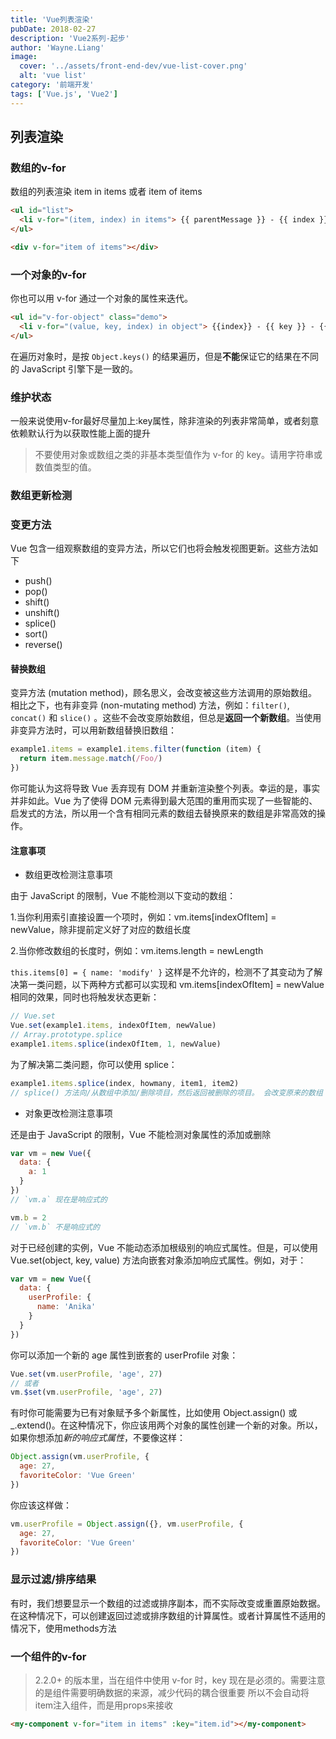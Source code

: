 ```yaml
---
title: 'Vue列表渲染'
pubDate: 2018-02-27
description: 'Vue2系列-起步'
author: 'Wayne.Liang'
image:
  cover: '../assets/front-end-dev/vue-list-cover.png'
  alt: 'vue list'
category: '前端开发'
tags: ['Vue.js', 'Vue2']
---
```


## 列表渲染

### 数组的v-for

数组的列表渲染 item in items 或者 item of items

```html
<ul id="list">
  <li v-for="(item, index) in items"> {{ parentMessage }} - {{ index }} - {{ item.message }} </li>
</ul>
```

```html
<div v-for="item of items"></div>
```

### 一个对象的v-for

你也可以用 v-for 通过一个对象的属性来迭代。

```html
<ul id="v-for-object" class="demo">
  <li v-for="(value, key, index) in object"> {{index}} - {{ key }} - {{ value }} </li>
</ul>
```

在遍历对象时，是按 `Object.keys()` 的结果遍历，但是**不能**保证它的结果在不同的 JavaScript 引擎下是一致的。

### 维护状态

一般来说使用v-for最好尽量加上:key属性，除非渲染的列表非常简单，或者刻意依赖默认行为以获取性能上面的提升

> 不要使用对象或数组之类的非基本类型值作为 v-for 的 key。请用字符串或数值类型的值。

### 数组更新检测

### 变更方法

Vue 包含一组观察数组的变异方法，所以它们也将会触发视图更新。这些方法如下

- push()
- pop()
- shift()
- unshift()
- splice()
- sort()
- reverse()

#### 替换数组

变异方法 (mutation method)，顾名思义，会改变被这些方法调用的原始数组。相比之下，也有非变异 (non-mutating method) 方法，例如：`filter()`, `concat()` 和 `slice()` 。这些不会改变原始数组，但总是**返回一个新数组**。当使用非变异方法时，可以用新数组替换旧数组：

```javascript
example1.items = example1.items.filter(function (item) {
  return item.message.match(/Foo/)
})
```

你可能认为这将导致 Vue 丢弃现有 DOM 并重新渲染整个列表。幸运的是，事实并非如此。Vue 为了使得 DOM 元素得到最大范围的重用而实现了一些智能的、启发式的方法，所以用一个含有相同元素的数组去替换原来的数组是非常高效的操作。

#### 注意事项

- 数组更改检测注意事项

由于 JavaScript 的限制，Vue 不能检测以下变动的数组：

1.当你利用索引直接设置一个项时，例如：vm.items[indexOfItem] = newValue，除非提前定义好了对应的数组长度

2.当你修改数组的长度时，例如：vm.items.length = newLength


`this.items[0] = { name: 'modify' }` 这样是不允许的，检测不了其变动为了解决第一类问题，以下两种方式都可以实现和 vm.items[indexOfItem] = newValue 相同的效果，同时也将触发状态更新：

```javascript
// Vue.set
Vue.set(example1.items, indexOfItem, newValue)
// Array.prototype.splice
example1.items.splice(indexOfItem, 1, newValue)
```

为了解决第二类问题，你可以使用 splice：

```javascript
example1.items.splice(index, howmany, item1, item2)
// splice() 方法向/从数组中添加/删除项目，然后返回被删除的项目。 会改变原来的数组
```

- 对象更改检测注意事项

还是由于 JavaScript 的限制，Vue 不能检测对象属性的添加或删除

```javascript
var vm = new Vue({
  data: {
    a: 1
  }
})
// `vm.a` 现在是响应式的

vm.b = 2
// `vm.b` 不是响应式的
```

对于已经创建的实例，Vue 不能动态添加根级别的响应式属性。但是，可以使用 Vue.set(object, key, value) 方法向嵌套对象添加响应式属性。例如，对于：

```javascript
var vm = new Vue({
  data: {
    userProfile: {
      name: 'Anika'
    }
  }
})
```

你可以添加一个新的 age 属性到嵌套的 userProfile 对象：

```javascript
Vue.set(vm.userProfile, 'age', 27)
// 或者
vm.$set(vm.userProfile, 'age', 27)
```

有时你可能需要为已有对象赋予多个新属性，比如使用 Object.assign() 或 \_.extend()。在这种情况下，你应该用两个对象的属性创建一个新的对象。所以，如果你想添加*新的响应式属性*，不要像这样：

```javascript
Object.assign(vm.userProfile, {
  age: 27,
  favoriteColor: 'Vue Green'
})
```

你应该这样做：

```javascript
vm.userProfile = Object.assign({}, vm.userProfile, {
  age: 27,
  favoriteColor: 'Vue Green'
})
```

### 显示过滤/排序结果

有时，我们想要显示一个数组的过滤或排序副本，而不实际改变或重置原始数据。在这种情况下，可以创建返回过滤或排序数组的计算属性。或者计算属性不适用的情况下，使用methods方法

### 一个组件的v-for

> 2.2.0+ 的版本里，当在组件中使用 v-for 时，key 现在是必须的。需要注意的是组件需要明确数据的来源，减少代码的耦合很重要 所以不会自动将item注入组件，而是用props来接收

```html
<my-component v-for="item in items" :key="item.id"></my-component>
```
